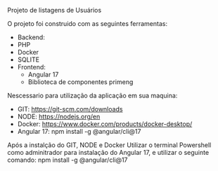 Projeto de listagens de Usuários

O projeto foi construido com as seguintes ferramentas:
 - Backend:
  - PHP
  - Docker
  - SQLITE
- Frontend:
  - Angular 17
  - Biblioteca de componentes primeng

Nescessario para utilização da aplicação em sua maquina:
 - GIT: https://git-scm.com/downloads
 - NODE: https://nodejs.org/en
 - Docker: https://www.docker.com/products/docker-desktop/
 - Angular 17: npm install -g @angular/cli@17

Após a instalção do GIT, NODE e Docker
Utilizar o terminal Powershell como adminitrador para instalação do Angular 17, e utilizar o seguinte comando:
npm install -g @angular/cli@17

